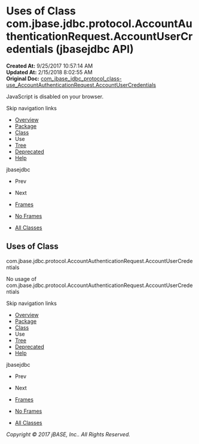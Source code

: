 # Uses of Class com.jbase.jdbc.protocol.AccountAuthenticationRequest.AccountUserCredentials (jbasejdbc   API)

**Created At:** 9/25/2017 10:57:14 AM  
**Updated At:** 2/15/2018 8:02:55 AM  
**Original Doc:** [com_jbase_jdbc_protocol_class-use_AccountAuthenticationRequest.AccountUserCredentials](https://docs.jbase.com/39241-class-use/com_jbase_jdbc_protocol_class-use_AccountAuthenticationRequest.AccountUserCredentials)  

<!--<br>    try {<br>        if (location.href.indexOf('is-external=true') == -1) {<br>            parent.document.title="Uses of Class com.jbase.jdbc.protocol.AccountAuthenticationRequest.AccountUserCredentials (jbasejdbc   API)";<br>        }<br>    }<br>    catch(err) {<br>    }<br>//-->
JavaScript is disabled on your browser.

Skip navigation links

- [Overview](../../../../../overview-summary.html)
- [Package](./../../com.jbase.jdbc.protocol-%28jbasejdbc---api%29)
- [Class](./../../accountauthenticationrequest-%28jbasejdbc-api%29 "class in com.jbase.jdbc.protocol")
- Use
- [Tree](./../../com.jbase.jdbc.protocol-class-hierarchy-%28jbasejdbc---api%29)
- [Deprecated](../../../../../deprecated-list.html)
- [Help](../../../../../help-doc.html)


jbasejdbc <br>

- Prev
- Next


- [Frames](./../uses-of-class-com.jbase.jdbc.protocol.accountauthenticationrequest-%28jbasejdbc---api%29)
- [No Frames](./../uses-of-class-com.jbase.jdbc.protocol.accountauthenticationrequest-%28jbasejdbc---api%29)


- [All Classes](../../../../../allclasses-noframe.html)


<!--<br>  allClassesLink = document.getElementById("allclasses\_navbar\_top");<br>  if(window==top) {<br>    allClassesLink.style.display = "block";<br>  }<br>  else {<br>    allClassesLink.style.display = "none";<br>  }<br>  //-->

## Uses of Class
com.jbase.jdbc.protocol.AccountAuthenticationRequest.AccountUserCredentials

No usage of com.jbase.jdbc.protocol.AccountAuthenticationRequest.AccountUserCredentials

Skip navigation links

- [Overview](../../../../../overview-summary.html)
- [Package](./../../com.jbase.jdbc.protocol-%28jbasejdbc---api%29)
- [Class](./../../accountauthenticationrequest-%28jbasejdbc-api%29 "class in com.jbase.jdbc.protocol")
- Use
- [Tree](./../../com.jbase.jdbc.protocol-class-hierarchy-%28jbasejdbc---api%29)
- [Deprecated](../../../../../deprecated-list.html)
- [Help](../../../../../help-doc.html)


jbasejdbc <br>

- Prev
- Next


- [Frames](./../uses-of-class-com.jbase.jdbc.protocol.accountauthenticationrequest-%28jbasejdbc---api%29)
- [No Frames](./../uses-of-class-com.jbase.jdbc.protocol.accountauthenticationrequest-%28jbasejdbc---api%29)


- [All Classes](../../../../../allclasses-noframe.html)


<!--<br>  allClassesLink = document.getElementById("allclasses\_navbar\_bottom");<br>  if(window==top) {<br>    allClassesLink.style.display = "block";<br>  }<br>  else {<br>    allClassesLink.style.display = "none";<br>  }<br>  //-->

*Copyright © 2017 jBASE, Inc.. All Rights Reserved.*
